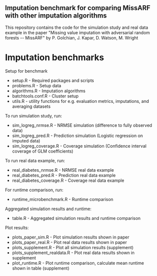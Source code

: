 ## Imputation benchmark for comparing MissARF with other imputation algorithms
This repository contains the code for the simulation study and real data example 
in the paper "Missing value imputation with adversarial random forests -- MissARF" 
by P. Golchian, J. Kapar, D. Watson, M. Wright

# Imputation benchmarks
Setup for benchmark
* setup.R - Required packages and scripts
* problems.R - Setup data 
* algorithms.R - Imputation algorithms
* batchtools.conf.R - Cluster setup
* utils.R - utility functions for e.g. evaluation metrics, imputations, and averaging datasets

To run simulation study, run: 
* sim_logreg_nrmse.R - NRMSE simulation (difference to fully observed data)
* sim_logreg_pred.R - Prediction simulation (Logistic regression on imputed data)
* sim_logreg_coverage.R - Coverage simulation (Confidence interval coverage of GLM coefficients)

To run real data example, run:
* real_diabetes_nrmse.R - NRMSE real data example
* real_diabetes_pred.R - Prediction real data example
* real_diabetes_coverage.R - Coverage real data example

For runtime comparison, run:
* runtime_microbenchmark.R - Runtime comparison

Aggregated simulation results and runtime:
* table.R - Aggregated simulation results and runtime comparison

Plot results:
* plots_paper_sim.R - Plot simulation results shown in paper
* plots_paper_real.R - Plot real data results shown in paper
* plots_supplement.R - Plot all simulation results (supplement)
* plots_supplement_realdata.R - Plot real data results shown in supplement
* plot_runtime.R - Plot runtime comparison, calculate mean runtime shown in table (supplement)

